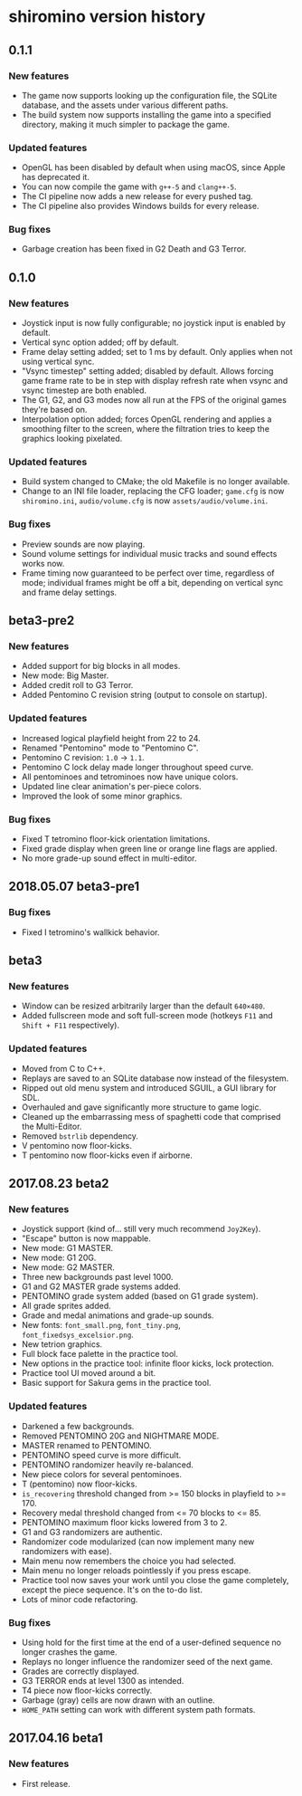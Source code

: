 # shiromino version history
## 0.1.1
### New features
- The game now supports looking up the configuration file, the SQLite database, and the assets under various different paths.
- The build system now supports installing the game into a specified directory, making it much simpler to package the game.
### Updated features
- OpenGL has been disabled by default when using macOS, since Apple has deprecated it.
- You can now compile the game with `g++-5` and `clang++-5`.
- The CI pipeline now adds a new release for every pushed tag.
- The CI pipeline also provides Windows builds for every release.
### Bug fixes
- Garbage creation has been fixed in G2 Death and G3 Terror.
## 0.1.0
### New features
- Joystick input is now fully configurable; no joystick input is enabled by default.
- Vertical sync option added; off by default.
- Frame delay setting added; set to 1 ms by default. Only applies when not using vertical sync.
- "Vsync timestep" setting added; disabled by default. Allows forcing game frame rate to be in step with display refresh rate when vsync and vsync timestep are both enabled.
- The G1, G2, and G3 modes now all run at the FPS of the original games they're based on.
- Interpolation option added; forces OpenGL rendering and applies a smoothing filter to the screen, where the filtration tries to keep the graphics looking pixelated.
### Updated features
- Build system changed to CMake; the old Makefile is no longer available.
- Change to an INI file loader, replacing the CFG loader; `game.cfg` is now `shiromino.ini`, `audio/volume.cfg` is now `assets/audio/volume.ini`.
### Bug fixes
- Preview sounds are now playing.
- Sound volume settings for individual music tracks and sound effects works now.
- Frame timing now guaranteed to be perfect over time, regardless of mode; individual frames might be off a bit, depending on vertical sync and frame delay settings.
## beta3-pre2
### New features
- Added support for big blocks in all modes.
- New mode: Big Master.
- Added credit roll to G3 Terror.
- Added Pentomino C revision string (output to console on startup).
### Updated features
- Increased logical playfield height from 22 to 24.
- Renamed "Pentomino" mode to "Pentomino C".
- Pentomino C revision: `1.0` → `1.1`.
- Pentomino C lock delay made longer throughout speed curve.
- All pentominoes and tetrominoes now have unique colors.
- Updated line clear animation's per-piece colors.
- Improved the look of some minor graphics.
### Bug fixes
- Fixed T tetromino floor-kick orientation limitations.
- Fixed grade display when green line or orange line flags are applied.
- No more grade-up sound effect in multi-editor.
## 2018.05.07 beta3-pre1
### Bug fixes
- Fixed I tetromino's wallkick behavior.
## beta3
### New features
- Window can be resized arbitrarily larger than the default `640×480`.
- Added fullscreen mode and soft full-screen mode (hotkeys `F11` and `Shift + F11` respectively).
### Updated features
- Moved from C to C++.
- Replays are saved to an SQLite database now instead of the filesystem.
- Ripped out old menu system and introduced SGUIL, a GUI library for SDL.
- Overhauled and gave significantly more structure to game logic.
- Cleaned up the embarrassing mess of spaghetti code that comprised the Multi-Editor.
- Removed `bstrlib` dependency.
- V pentomino now floor-kicks.
- T pentomino now floor-kicks even if airborne.
## 2017.08.23 beta2
### New features
- Joystick support (kind of… still very much recommend `Joy2Key`).
- "Escape" button is now mappable.
- New mode: G1 MASTER.
- New mode: G1 20G.
- New mode: G2 MASTER.
- Three new backgrounds past level 1000.
- G1 and G2 MASTER grade systems added.
- PENTOMINO grade system added (based on G1 grade system).
- All grade sprites added.
- Grade and medal animations and grade-up sounds.
- New fonts: `font_small.png`, `font_tiny.png`, `font_fixedsys_excelsior.png`.
- New tetrion graphics.
- Full block face palette in the practice tool.
- New options in the practice tool: infinite floor kicks, lock protection.
- Practice tool UI moved around a bit.
- Basic support for Sakura gems in the practice tool.
### Updated features
- Darkened a few backgrounds.
- Removed PENTOMINO 20G and NIGHTMARE MODE.
- MASTER renamed to PENTOMINO.
- PENTOMINO speed curve is more difficult.
- PENTOMINO randomizer heavily re-balanced.
- New piece colors for several pentominoes.
- T (pentomino) now floor-kicks.
- `is_recovering` threshold changed from >= 150 blocks in playfield to >= 170.
- Recovery medal threshold changed from <= 70 blocks to <= 85.
- PENTOMINO maximum floor kicks lowered from 3 to 2.
- G1 and G3 randomizers are authentic.
- Randomizer code modularized (can now implement many new randomizers with ease).
- Main menu now remembers the choice you had selected.
- Main menu no longer reloads pointlessly if you press escape.
- Practice tool now saves your work until you close the game completely, except the piece sequence. It's on the to-do list.
- Lots of minor code refactoring.
### Bug fixes
- Using hold for the first time at the end of a user-defined sequence no longer crashes the game.
- Replays no longer influence the randomizer seed of the next game.
- Grades are correctly displayed.
- G3 TERROR ends at level 1300 as intended.
- T4 piece now floor-kicks correctly.
- Garbage (gray) cells are now drawn with an outline.
- `HOME_PATH` setting can work with different system path formats.
## 2017.04.16 beta1
### New features
- First release.